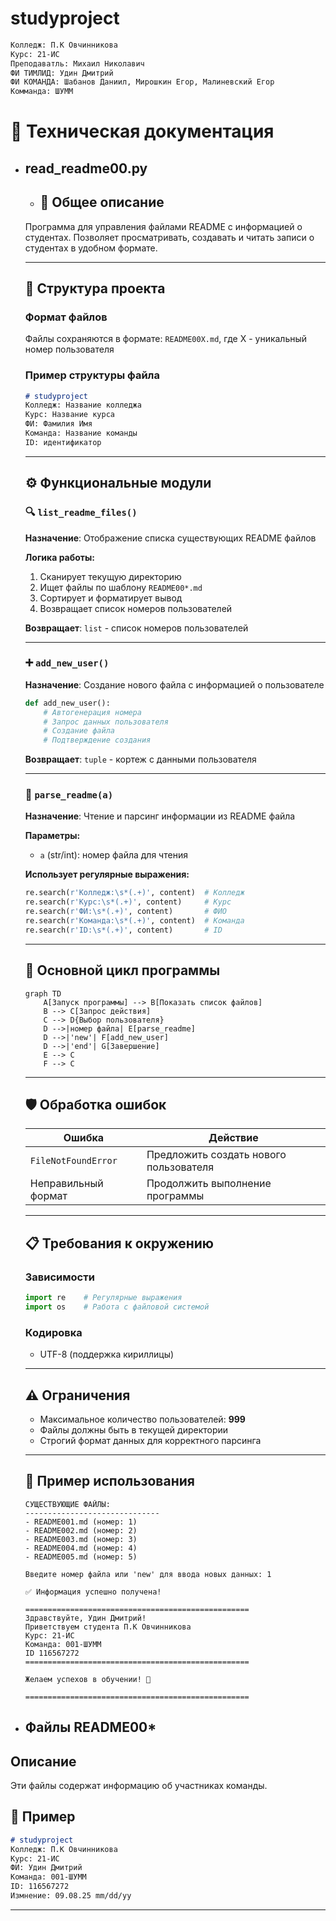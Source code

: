 # studyproject
```markdown
Колледж: П.К Овчинникова
Курc: 21-ИС
Преподаватль: Михаил Николавич
ФИ ТИМЛИД: Удин Дмитрий
ФИ КОМАНДА: Шабанов Даниил, Мирошкин Егор, Малиневский Егор
Комманда: ШУММ
```


# 📖 Техническая документация

- ## read_readme00.py

    - ## 🎯 Общее описание

    Программа для управления файлами README с информацией о студентах. Позволяет просматривать, создавать и читать записи о студентах в удобном формате.

    ---

    ## 📁 Структура проекта

    ### Формат файлов
    Файлы сохраняются в формате: `README00X.md`, где X - уникальный номер пользователя

    ### Пример структуры файла
    ```markdown
    # studyproject
    Колледж: Название колледжа
    Курс: Название курса
    ФИ: Фамилия Имя
    Команда: Название команды
    ID: идентификатор
    ```

    ---

    ## ⚙️ Функциональные модули

    ### 🔍 `list_readme_files()`
    **Назначение**: Отображение списка существующих README файлов

    **Логика работы:**
    1. Сканирует текущую директорию
    2. Ищет файлы по шаблону `README00*.md`
    3. Сортирует и форматирует вывод
    4. Возвращает список номеров пользователей

    **Возвращает**: `list` - список номеров пользователей

    ---

    ### ➕ `add_new_user()`
    **Назначение**: Создание нового файла с информацией о пользователе

    ```python
    def add_new_user():
        # Автогенерация номера
        # Запрос данных пользователя
        # Создание файла
        # Подтверждение создания
    ```

    **Возвращает**: `tuple` - кортеж с данными пользователя

    ---

    ### 📖 `parse_readme(a)`
    **Назначение**: Чтение и парсинг информации из README файла

    **Параметры:**
    - `a` (str/int): номер файла для чтения

    **Использует регулярные выражения:**
    ```python
    re.search(r'Колледж:\s*(.+)', content)  # Колледж
    re.search(r'Курс:\s*(.+)', content)     # Курс
    re.search(r'ФИ:\s*(.+)', content)       # ФИО
    re.search(r'Команда:\s*(.+)', content)  # Команда
    re.search(r'ID:\s*(.+)', content)       # ID
    ```

    ---

    ## 🔄 Основной цикл программы

    ```mermaid
    graph TD
        A[Запуск программы] --> B[Показать список файлов]
        B --> C[Запрос действия]
        C --> D{Выбор пользователя}
        D -->|номер файла| E[parse_readme]
        D -->|'new'| F[add_new_user]
        D -->|'end'| G[Завершение]
        E --> C
        F --> C
    ```

    ---

    ## 🛡️ Обработка ошибок

    | Ошибка | Действие |
    |--------|----------|
    | `FileNotFoundError` | Предложить создать нового пользователя |
    | Неправильный формат | Продолжить выполнение программы |

    ---

    ## 📋 Требования к окружению

    ### Зависимости
    ```python
    import re    # Регулярные выражения
    import os    # Работа с файловой системой
    ```

    ### Кодировка
    - UTF-8 (поддержка кириллицы)

    ---

    ## ⚠️ Ограничения

    - Максимальное количество пользователей: **999**
    - Файлы должны быть в текущей директории
    - Строгий формат данных для корректного парсинга

    ---

    ## 🚀 Пример использования

    ```
    СУЩЕСТВУЮЩИЕ ФАЙЛЫ:
    ------------------------------
    - README001.md (номер: 1)
    - README002.md (номер: 2)
    - README003.md (номер: 3)
    - README004.md (номер: 4)
    - README005.md (номер: 5)

    Введите номер файла или 'new' для ввода новых данных: 1

    ✅ Информация успешно получена!

    ==================================================
    Здравствуйте, Удин Дмитрий!
    Приветствуем студента П.К Овчинникова
    Курс: 21-ИС
    Команда: 001-ШУММ
    ID 116567272
    ==================================================

    Желаем успехов в обучении! 🚀

    ==================================================
    ```


- ## Файлы README00*

## Описание

Эти файлы содержат информацию об участниках команды.

## 🚀 Пример 

```markdown
# studyproject
Колледж: П.К Овчинникова
Курс: 21-ИС
ФИ: Удин Дмитрий
Команда: 001-ШУММ 
ID: 116567272
Измнение: 09.08.25 mm/dd/yy
```

-----------------------------------------------------------

